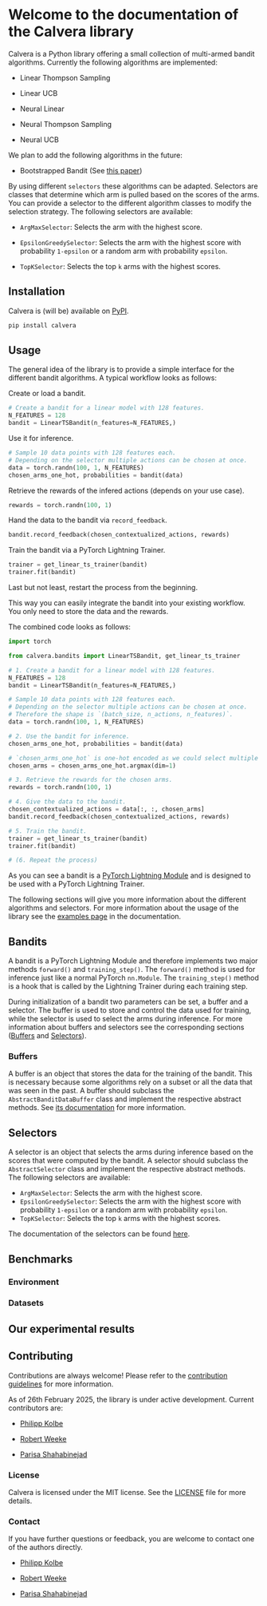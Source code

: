 # Welcome to the documentation of the Calvera library

Calvera is a Python library offering a small collection of multi-armed bandit algorithms.
Currently the following algorithms are implemented:

- Linear Thompson Sampling

- Linear UCB

- Neural Linear

- Neural Thompson Sampling

- Neural UCB

We plan to add the following algorithms in the future:

- Bootstrapped Bandit (See [this paper](https://arxiv.org/abs/2302.07459))

By using different `selectors` these algorithms can be adapted.
Selectors are classes that determine which arm is pulled based on the scores of the arms.
You can provide a selector to the different algorithm classes to modify the selection strategy.
The following selectors are available:

- `ArgMaxSelector`: Selects the arm with the highest score.

- `EpsilonGreedySelector`: Selects the arm with the highest score with probability `1-epsilon` or a random arm with probability `epsilon`.

- `TopKSelector`: Selects the top `k` arms with the highest scores.

## Installation

Calvera is (will be) available on [PyPI](https://pypi.org/).

```bash
pip install calvera
```

## Usage

The general idea of the library is to provide a simple interface for the different bandit algorithms.
A typical workflow looks as follows:

Create or load a bandit.

```python
# Create a bandit for a linear model with 128 features.
N_FEATURES = 128
bandit = LinearTSBandit(n_features=N_FEATURES,)
```

Use it for inference.

```python
# Sample 10 data points with 128 features each.
# Depending on the selector multiple actions can be chosen at once.
data = torch.randn(100, 1, N_FEATURES)
chosen_arms_one_hot, probabilities = bandit(data)
```

Retrieve the rewards of the infered actions (depends on your use case).

```python
rewards = torch.randn(100, 1)
```

Hand the data to the bandit via `record_feedback`.

```python
bandit.record_feedback(chosen_contextualized_actions, rewards)
```

Train the bandit via a PyTorch Lightning Trainer.

```python
trainer = get_linear_ts_trainer(bandit)
trainer.fit(bandit)
```

Last but not least, restart the process from the beginning.

This way you can easily integrate the bandit into your existing workflow. You only need to store the data and the rewards.

The combined code looks as follows:

```python
import torch

from calvera.bandits import LinearTSBandit, get_linear_ts_trainer

# 1. Create a bandit for a linear model with 128 features.
N_FEATURES = 128
bandit = LinearTSBandit(n_features=N_FEATURES,)

# Sample 10 data points with 128 features each.
# Depending on the selector multiple actions can be chosen at once.
# Therefore the shape is `(batch_size, n_actions, n_features)`.
data = torch.randn(100, 1, N_FEATURES)

# 2. Use the bandit for inference.
chosen_arms_one_hot, probabilities = bandit(data)

# `chosen_arms_one_hot` is one-hot encoded as we could select multiple arms at once.
chosen_arms = chosen_arms_one_hot.argmax(dim=1)

# 3. Retrieve the rewards for the chosen arms.
rewards = torch.randn(100, 1)

# 4. Give the data to the bandit.
chosen_contextualized_actions = data[:, :, chosen_arms]
bandit.record_feedback(chosen_contextualized_actions, rewards)

# 5. Train the bandit.
trainer = get_linear_ts_trainer(bandit)
trainer.fit(bandit)

# (6. Repeat the process)
```

As you can see a bandit is a [PyTorch Lightning Module](https://pytorch-lightning.readthedocs.io/en/stable/common/lightning_module.html) and is designed to be used with a PyTorch Lightning Trainer.

The following sections will give you more information about the different algorithms and selectors. For more information about the usage of the library see the [examples page](./examples/) in the documentation.

## Bandits

A bandit is a PyTorch Lightning Module and therefore implements two major methods `forward()` and `training_step()`.
The `forward()` method is used for inference just like a normal PyTorch `nn.Module`.
The `training_step()` method is a hook that is called by the Lightning Trainer during each training step.

During initialization of a bandit two parameters can be set, a buffer and a selector.
The buffer is used to store and control the data used for training, while the selector is used to select the arms during inference. For more information about buffers and selectors see the corresponding sections ([Buffers](#buffers) and [Selectors](#selectors)).

### Buffers

A buffer is an object that stores the data for the training of the bandit. This is necessary because some algorithms rely on a subset or all the data that was seen in the past.
A buffer should subclass the `AbstractBanditDataBuffer` class and implement the respective abstract methods. See [its documentation](./bandits.md#buffers) for more information.

## Selectors

A selector is an object that selects the arms during inference based on the scores that were computed by the bandit.
A selector should subclass the `AbstractSelector` class and implement the respective abstract methods. The following selectors are available:

- `ArgMaxSelector`: Selects the arm with the highest score.
- `EpsilonGreedySelector`: Selects the arm with the highest score with probability `1-epsilon` or a random arm with probability `epsilon`.
- `TopKSelector`: Selects the top `k` arms with the highest scores.

The documentation of the selectors can be found [here](./utils/).

## Benchmarks

### Environment

### Datasets

## Our experimental results

## Contributing

Contributions are always welcome! Please refer to the [contribution guidelines](https://github.com/neural-bandits/calvera/blob/main/CONTRIBUTING.md) for more information.

As of 26th February 2025, the library is under active development. Current contributors are:

- [Philipp Kolbe](mailto:philipp.kolbe@student.hpi.uni-potsdam.de)

- [Robert Weeke](mailto:robert.weeke@student.hpi.uni-potsdam.de)

- [Parisa Shahabinejad](mailto:parisa.shahabinejad@student.hpi.uni-potsdam.de)

### License

Calvera is licensed under the MIT license. See the [LICENSE](https://github.com/neural-bandits/calvera/blob/main/LICENSE) file for more details.

### Contact

If you have further questions or feedback, you are welcome to contact one of the authors directly.

- [Philipp Kolbe](mailto:philipp.kolbe@student.hpi.uni-potsdam.de)

- [Robert Weeke](mailto:robert.weeke@student.hpi.uni-potsdam.de)

- [Parisa Shahabinejad](mailto:parisa.shahabinejad@student.hpi.uni-potsdam.de)
